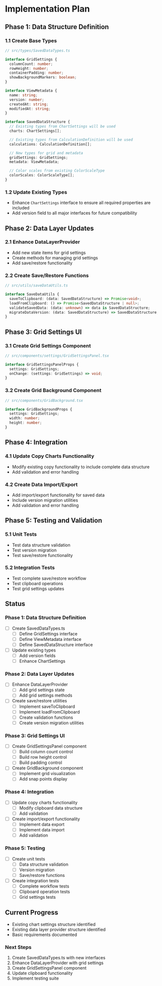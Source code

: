 # Implementation Plan

## Phase 1: Data Structure Definition

### 1.1 Create Base Types

```typescript
// src/types/SavedDataTypes.ts

interface GridSettings {
  columnCount: number;
  rowHeight: number;
  containerPadding: number;
  showBackgroundMarkers: boolean;
}

interface ViewMetadata {
  name: string;
  version: number;
  createdAt: string;
  modifiedAt: string;
}

interface SavedDataStructure {
  // Existing types from ChartSettings will be used
  charts: ChartSettings[];

  // Existing types from CalculationDefinition will be used
  calculations: CalculationDefinition[];

  // New types for grid and metadata
  gridSettings: GridSettings;
  metadata: ViewMetadata;

  // Color scales from existing ColorScaleType
  colorScales: ColorScaleType[];
}
```

### 1.2 Update Existing Types

- Enhance `ChartSettings` interface to ensure all required properties are included
- Add version field to all major interfaces for future compatibility

## Phase 2: Data Layer Updates

### 2.1 Enhance DataLayerProvider

- Add new state items for grid settings
- Create methods for managing grid settings
- Add save/restore functionality

### 2.2 Create Save/Restore Functions

```typescript
// src/utils/saveDataUtils.ts

interface SaveDataUtils {
  saveToClipboard: (data: SavedDataStructure) => Promise<void>;
  loadFromClipboard: () => Promise<SavedDataStructure | null>;
  validateSavedData: (data: unknown) => data is SavedDataStructure;
  migrateDataVersion: (data: SavedDataStructure) => SavedDataStructure;
}
```

## Phase 3: Grid Settings UI

### 3.1 Create Grid Settings Component

```typescript
// src/components/settings/GridSettingsPanel.tsx

interface GridSettingsPanelProps {
  settings: GridSettings;
  onChange: (settings: GridSettings) => void;
}
```

### 3.2 Create Grid Background Component

```typescript
// src/components/GridBackground.tsx

interface GridBackgroundProps {
  settings: GridSettings;
  width: number;
  height: number;
}
```

## Phase 4: Integration

### 4.1 Update Copy Charts Functionality

- Modify existing copy functionality to include complete data structure
- Add validation and error handling

### 4.2 Create Data Import/Export

- Add import/export functionality for saved data
- Include version migration utilities
- Add validation and error handling

## Phase 5: Testing and Validation

### 5.1 Unit Tests

- Test data structure validation
- Test version migration
- Test save/restore functionality

### 5.2 Integration Tests

- Test complete save/restore workflow
- Test clipboard operations
- Test grid settings updates

## Status

### Phase 1: Data Structure Definition

- [ ] Create SavedDataTypes.ts
  - [ ] Define GridSettings interface
  - [ ] Define ViewMetadata interface
  - [ ] Define SavedDataStructure interface
- [ ] Update existing types
  - [ ] Add version fields
  - [ ] Enhance ChartSettings

### Phase 2: Data Layer Updates

- [ ] Enhance DataLayerProvider
  - [ ] Add grid settings state
  - [ ] Add grid settings methods
- [ ] Create save/restore utilities
  - [ ] Implement saveToClipboard
  - [ ] Implement loadFromClipboard
  - [ ] Create validation functions
  - [ ] Create version migration utilities

### Phase 3: Grid Settings UI

- [ ] Create GridSettingsPanel component
  - [ ] Build column count control
  - [ ] Build row height control
  - [ ] Build padding control
- [ ] Create GridBackground component
  - [ ] Implement grid visualization
  - [ ] Add snap points display

### Phase 4: Integration

- [ ] Update copy charts functionality
  - [ ] Modify clipboard data structure
  - [ ] Add validation
- [ ] Create import/export functionality
  - [ ] Implement data export
  - [ ] Implement data import
  - [ ] Add validation

### Phase 5: Testing

- [ ] Create unit tests
  - [ ] Data structure validation
  - [ ] Version migration
  - [ ] Save/restore functions
- [ ] Create integration tests
  - [ ] Complete workflow tests
  - [ ] Clipboard operation tests
  - [ ] Grid settings tests

## Current Progress

- Existing chart settings structure identified
- Existing data layer provider structure identified
- Basic requirements documented

### Next Steps

1. Create SavedDataTypes.ts with new interfaces
2. Enhance DataLayerProvider with grid settings
3. Create GridSettingsPanel component
4. Update clipboard functionality
5. Implement testing suite
